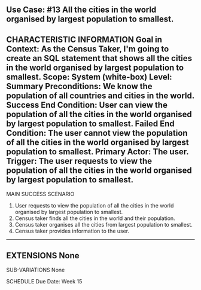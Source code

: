 Use Case: #13 All the cities in the world organised by largest population to smallest.
-------------------------------------------------- 
CHARACTERISTIC INFORMATION
Goal in Context: As the Census Taker, I'm going to create an SQL statement that shows all the cities in the world organised by largest population to smallest.
Scope: System (white-box)
Level: Summary
Preconditions: We know the population of all countries and cities in the world.
Success End Condition: User can view the population of all the cities in the world organised by largest population to smallest.
Failed End Condition: The user cannot view the population of all the cities in the world organised by largest population to smallest.
Primary Actor: The user.
Trigger: The user requests to view the population of all the cities in the world organised by largest population to smallest.
---------------------------------------- 
MAIN SUCCESS SCENARIO 
1. User requests to view the population of all the cities in the world organised by largest population to smallest.
2. Census taker finds all the cities in the world and their population.
3. Census taker organises all the cities from largest population to smallest.
4. Census taker provides information to the user.
 ---------------------- 
EXTENSIONS 
None
-------------------- 
SUB-VARIATIONS 
None

SCHEDULE
Due Date: Week 15
